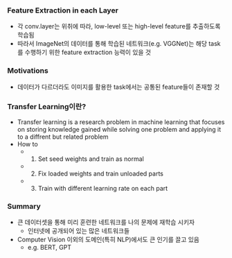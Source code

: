 ### Feature Extraction in each Layer

- 각 conv.layer는 위취에 따라, low-level 또는 high-level feature를 추출하도록 학습됨
- 따라서 ImageNet의 데이터를 통해 학습된 네트워크(e.g. VGGNet)는 해당 task를 수행하기 위한 feature extraction 능력이 있을 것

### Motivations

- 데이터가 다르더라도 이미지를 활용한 task에서는 공통된 feature들이 존재할 것

### Transfer Learning이란?

- Transfer learning is a research problem in machine learning that focuses on storing knowledge gained while solving one problem and applying it to a diffrent but related problem
- How to
    - 1) Set seed weights and train as normal
    - 2) Fix loaded weights and train unloaded parts
    - 3) Train with different learning rate on each part

### Summary

- 큰 데이터셋을 통해 미리 훈련한 네트워크를 나의 문제에 재학습 시키자
    - 인터넷에 공개되어 있는 많은 네트워크들
- Computer Vision 이외의 도메인(특히 NLP)에서도 큰 인기를 끌고 있음
    - e.g. BERT, GPT